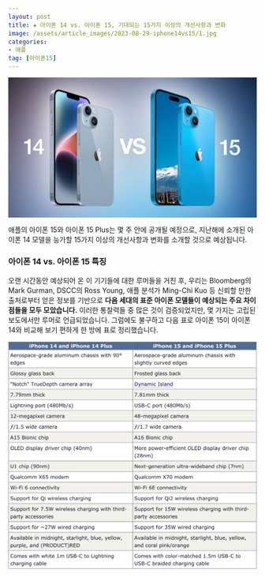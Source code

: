 ```yaml
---
layout: post  
title: ✚ 아이폰 14 vs. 아이폰 15, 기대되는 15가지 이상의 개선사항과 변화
image: /assets/article_images/2023-08-29-iphone14vs15/1.jpg
categories:
- 애플
tag: [아이폰15]
---
```


<div class="markdown-image">
<img src="/assets/article_images/2023-08-29-iphone14vs15/1.jpg" alt="" align="middle"/> </div>

<p class="drop-korean">
애플의 아이폰 15와 아이폰 15 Plus는 몇 주 안에 공개될 예정으로, 지난해에 소개된 아이폰 14 모델을 능가할 15가지 이상의 개선사항과 변화를 소개할 것으로 예상됩니다.
</p>

### 아이폰 14 vs. 아이폰 15 특징
오랜 시간동안 예상되어 온 이 기기들에 대한 루머들을 거친 후, 우리는 Bloomberg의 Mark Gurman, DSCC의 Ross Young, 애플 분석가 Ming-Chi Kuo 등 신뢰할 만한 출처로부터 얻은 정보를 기반으로 **다음 세대의 표준 아이폰 모델들이 예상되는 주요 차이점들을 모두 모았습니다.** 이러한 통찰력들 중 많은 것이 검증되었지만, 몇 가지는 고립된 보도에서만 루머로 언급되었습니다. 그럼에도 불구하고 다음 표로 아이폰 15이 아이폰 14와 비교해 보기 편하게 한 방에 표로 정리했습니다.

<div class="markdown-image">
<img src="/assets/article_images/2023-08-29-iphone14vs15/2.jpg" alt="" align="middle"/> </div>

